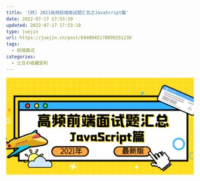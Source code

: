 ```yaml
---
title: '[转] 2021高频前端面试题汇总之JavaScript篇'
date: 2022-07-17 17:53:19
updated: 2022-07-17 17:53:19
type: juejin
url: https://juejin.cn/post/6940945178899251230
tags:
  - 前端面试
categories:
  - 土豆の收藏安利
---
```


[!['interview-javascript-p1'](/images/posts/interview-javascript/p1.png)](https://juejin.cn/post/6940945178899251230)

<!-- more -->

